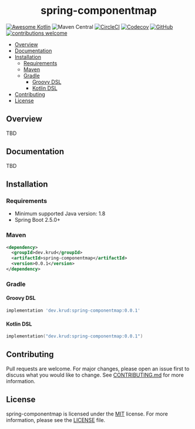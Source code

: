 <br/>
<h1 align="center">spring-componentmap</h1>

[![Awesome Kotlin](https://img.shields.io/badge/awesome-kotlin-orange?logo=awesomelists)](https://kotlin.link/)
![Maven Central](https://img.shields.io/maven-central/v/dev.krud/spring-componentmap)
[![CircleCI](https://img.shields.io/circleci/build/github/krud-dev/spring-componentmap/master)](https://circleci.com/gh/krud-dev/spring-componentmap/tree/master)
[![Codecov](https://img.shields.io/codecov/c/gh/krud-dev/spring-componentmap?token=1EG9H9RK5Q)](https://codecov.io/gh/krud-dev/spring-componentmap)
[![GitHub](https://img.shields.io/github/license/krud-dev/spring-componentmap)](https://github.com/krud-dev/spring-componentmap/blob/master/LICENSE)
[![contributions welcome](https://img.shields.io/badge/contributions-welcome-brightgreen.svg)](https://github.com/krud-dev/spring-componentmap/issues)

- [Overview](#overview)
- [Documentation](#documentation)
- [Installation](#installation)
  - [Requirements](#requirements)
  - [Maven](#maven)
  - [Gradle](#gradle)
    - [Groovy DSL](#groovy-dsl)
    - [Kotlin DSL](#kotlin-dsl)
- [Contributing](#contributing)
- [License](#license)

## Overview

TBD 

## Documentation

TBD

## Installation
### Requirements

* Minimum supported Java version: 1.8
* Spring Boot 2.5.0+

### Maven
```xml
<dependency>
  <groupId>dev.krud</groupId>
  <artifactId>spring-componentmap</artifactId>
  <version>0.0.1</version>
</dependency>
```

### Gradle
#### Groovy DSL
```groovy
implementation 'dev.krud:spring-componentmap:0.0.1'
```
#### Kotlin DSL
```kotlin
implementation("dev.krud:spring-componentmap:0.0.1")
```

## Contributing

Pull requests are welcome. For major changes, please open an issue first to discuss what you would like to change. See [CONTRIBUTING.md](CONTRIBUTING.md) for more information.

## License
spring-componentmap is licensed under the [MIT](https://choosealicense.com/licenses/mit/) license. For more information, please see the [LICENSE](LICENSE) file.
